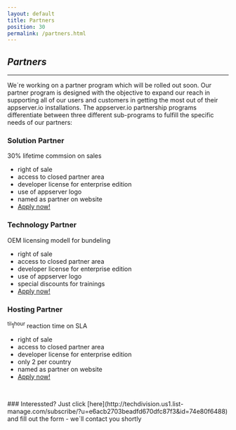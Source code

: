 ```yaml
---
layout: default
title: Partners
position: 30
permalink: /partners.html
---
```


## <i class="fa fa-users"> Partners</i>
***

We´re working on a partner program which will be rolled out soon. Our partner program is designed with the
objective to expand our reach in supporting all of our users and customers in getting the most out of their
appserver.io installations. The appserver.io partnership programs differentiate between three different sub-programs
to fulfill the specific needs of our partners:
 
 <div class="row">
    <div class="col-md-4">
        <div class="panel panel-primary text-center">
            <div class="panel-heading">
                <h3 class="panel-title">Solution Partner</h3>
            </div>
            <div class="panel-body">
                <span class="price">30%</span>
                <span class="period">lifetime commsion on sales</span>
            </div>
            <ul class="list-group">
                <li class="list-group-item">right of sale</li>
                <li class="list-group-item">access to closed partner area</li>
                <li class="list-group-item">developer license for enterprise edition</li>
                <li class="list-group-item">use of appserver logo</li>
                <li class="list-group-item">named as partner on website</li>
                <li class="list-group-item"><a href="http://techdivision.us1.list-manage.com/subscribe/?u=e6acb2703beadfd670dfc87f3&id=74e80f6488" class="btn btn-info">Apply now!</a>
                </li>
            </ul>
        </div>
    </div>
    <div class="col-md-4">
        <div class="panel panel-primary text-center">
            <div class="panel-heading">
                <h3 class="panel-title">Technology Partner</h3>
            </div>
            <div class="panel-body">
                <span class="price">OEM</span>
                <span class="period">licensing modell for bundeling</span>
            </div>
            <ul class="list-group">
                <li class="list-group-item">right of sale</li>
                <li class="list-group-item">access to closed partner area</li>
                <li class="list-group-item">developer license for enterprise edition</li>
                <li class="list-group-item">use of appserver logo</li>
                <li class="list-group-item">special discounts for trainings</li>
                <li class="list-group-item"><a href="http://techdivision.us1.list-manage.com/subscribe/?u=e6acb2703beadfd670dfc87f3&id=74e80f6488" class="btn btn-info">Apply now!</a>
                </li>
            </ul>
        </div>
    </div>
    <div class="col-md-4">
        <div class="panel panel-primary text-center">
            <div class="panel-heading">
                <h3 class="panel-title">Hosting Partner</h3>
            </div>
            <div class="panel-body">
                <span class="price"><sup>til</sup>1<sup>hour</sup></span>
                <span class="period">reaction time on SLA</span>
            </div>
            <ul class="list-group">
                <li class="list-group-item">right of sale</li>
                <li class="list-group-item">access to closed partner area</li>
                <li class="list-group-item">developer license for enterprise edition</li>
                <li class="list-group-item">only 2 per country</li>
                <li class="list-group-item">named as partner on website</li>
                <li class="list-group-item"><a href="http://techdivision.us1.list-manage.com/subscribe/?u=e6acb2703beadfd670dfc87f3&id=74e80f6488" class="btn btn-info">Apply now!</a>
                </li>
            </ul>
        </div>
    </div>
</div>
 

<p><br/></p>
### <i class="icon-ci fa fa-info-circle"></i> Interessted? Just click [here](http://techdivision.us1.list-manage.com/subscribe/?u=e6acb2703beadfd670dfc87f3&id=74e80f6488) and fill out the form - we´ll contact you shortly


